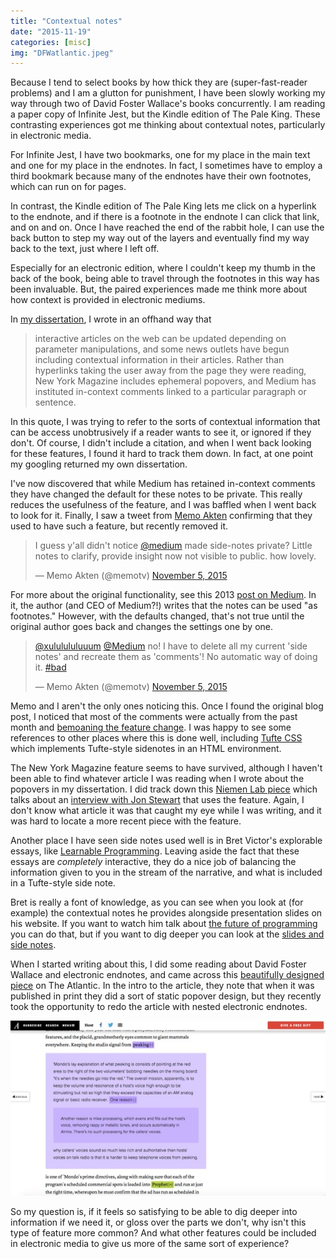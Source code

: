 ```yaml
---
title: "Contextual notes" 
date: "2015-11-19"
categories: [misc]
img: "DFWatlantic.jpeg"
---
```


Because I tend to select books by how thick they are (super-fast-reader problems) and I am a glutton for punishment, I have been slowly working my way through two of David Foster Wallace's books concurrently. I am reading a paper copy of Infinite Jest, but the Kindle edition of The Pale King. These contrasting experiences got me thinking about contextual notes, particularly in electronic media. 


For Infinite Jest, I have two bookmarks, one for my place in the main text and one for my place in the endnotes. In fact, I sometimes have to employ a third bookmark because many of the endnotes have their own footnotes, which can run on for pages. 

In contrast, the Kindle edition of The Pale King lets me click on a hyperlink to the endnote, and if there is a footnote in the endnote I can click that link, and on and on. Once I have reached the end of the rabbit hole, I can use the back button to step my way out of the layers and eventually find my way back to the text, just where I left off. 

Especially for an electronic edition, where I couldn't keep my thumb in the back of the book, being able to travel through the footnotes in this way has been invaluable. But, the paired experiences made me think more about how context is provided in electronic mediums. 

In [my dissertation](http://escholarship.org/uc/item/1mm9303x), I wrote in an offhand way that 

> interactive articles on the web can be updated depending 
> on parameter manipulations, and some news outlets have 
> begun including contextual information in their articles. 
> Rather than hyperlinks taking the user away from the page 
> they were reading,  New York Magazine includes ephemeral popovers, 
> and Medium has instituted in-context comments linked to a 
> particular paragraph or sentence.

In this quote, I was trying to refer to the sorts of contextual information that can be access unobtrusively if a reader wants to see it, or ignored if they don't. Of course, I didn't include a citation, and when I went back looking for these features, I found it hard to track them down. In fact, at one point my googling returned my own dissertation. 

I've now discovered that while Medium has retained in-context comments they have changed the default for these notes to be private. This really reduces the usefulness of the feature, and I was baffled when I went back to look for it. Finally, I saw a tweet from [Memo Akten](https://twitter.com/memotv) confirming that they used to have such a feature, but recently removed it. 

<blockquote class="twitter-tweet" data-partner="tweetdeck"><p lang="en" dir="ltr">I guess y&#39;all didn&#39;t notice <a href="https://twitter.com/Medium">@medium</a> made side-notes private? Little notes to clarify, provide insight now not visible to public. how lovely.</p>&mdash; Memo Akten (@memotv) <a href="https://twitter.com/memotv/status/662253919708520448">November 5, 2015</a></blockquote>
<script async src="//platform.twitter.com/widgets.js" charset="utf-8"></script>

For more about the original functionality, see this 2013 [post on Medium](https://medium.com/@ev/why-medium-notes-are-different-and-how-to-use-them-well-5972c72b18f2). In it, the author (and CEO of Medium?!) writes that the notes can be used "as footnotes." However, with the defaults changed, that's not true until the original author goes back and changes the settings one by one. 

<blockquote class="twitter-tweet" data-partner="tweetdeck"><p lang="en" dir="ltr"><a href="https://twitter.com/xululululuuum">@xululululuuum</a> <a href="https://twitter.com/Medium">@Medium</a> no! I have to delete all my current &#39;side notes&#39; and recreate them as &#39;comments&#39;! No automatic way of doing it. <a href="https://twitter.com/hashtag/bad?src=hash">#bad</a></p>&mdash; Memo Akten (@memotv) <a href="https://twitter.com/memotv/status/662265035289436160">November 5, 2015</a></blockquote>
<script async src="//platform.twitter.com/widgets.js" charset="utf-8"></script>

Memo and I aren't the only ones noticing this. Once I found the original blog post, I noticed that most of the comments were actually from the past month and [bemoaning the feature change](https://medium.com/@owenblacker/marginal-notes-on-medium-268b3f727e6d#.4v2lc1xsm). I was happy to see some references to other places where this is done well, including [Tufte CSS](https://edwardtufte.github.io/tufte-css/) which implements Tufte-style sidenotes in an HTML environment. 

The New York Magazine feature seems to have survived, although I haven't been able to find whatever article I was reading when I wrote about the popovers in my dissertation. I did track down this [Niemen Lab piece](http://www.niemanlab.org/2014/11/its-small-touches-that-can-make-a-difference-in-new-yorks-layouts/) which talks about an [interview with Jon Stewart](http://nymag.com/daily/intelligencer/2014/10/jon-stewart-rosewater-in-conversation.html) that uses the feature. Again, I don't know what article it was that caught my eye while I was writing, and it was hard to locate a more recent piece with the feature. 

Another place I have seen side notes used well is in Bret Victor's explorable essays, like [Learnable Programming](http://worrydream.com/#!/LearnableProgramming). Leaving aside the fact that these essays are *completely* interactive, they do a nice job of balancing the information given to you in the stream of the narrative, and what is included in a Tufte-style side note. 

Bret is really a font of knowledge, as you can see when you look at (for example) the contextual notes he provides alongside presentation slides on his website. If you want to watch him talk about [the future of programming](http://worrydream.com/#!/TheFutureOfProgramming) you can do that, but if you want to dig deeper you can look at the [slides and side notes](http://worrydream.com/#!/dbx). 

When I started writing about this, I did some reading about David Foster Wallace and electronic endnotes, and came across this [beautifully designed piece](http://www.theatlantic.com/magazine/archive/2005/04/host/303812/) on The Atlantic. In the intro to the article, they note that when it was published in print they did a sort of static popover design, but they recently took the opportunity to redo the article with nested electronic endnotes. 

![DFW atlantic](DFWatlantic.jpeg)

So my question is, if it feels so satisfying to be able to dig deeper into information if we need it, or gloss over the parts we don't, why isn't this type of feature more common? And what other features could be included in electronic media to give us more of the same sort of experience?


